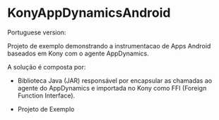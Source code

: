 # KonyAppDynamicsAndroid

Portuguese version:

Projeto de exemplo demonstrando a instrumentacao de Apps Android baseados em Kony com o agente AppDynamics.

A solução é composta por:

- Biblioteca Java (JAR) responsável por encapsular as chamadas ao agente do AppDynamics e importada no Kony como FFI (Foreign Function Interface).

- Projeto de Exemplo


